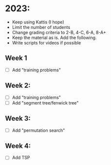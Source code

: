 # 2023:
- Keep using Kattis (I hope)
- Limit the number of students
- Change grading criteria to 2-B, 4-C, 6-A, 8-A+
- Keep the material as is. Add the following.
- Write scripts for videos if possible

## Week 1
- [ ] Add "training problems"

## Week 2:
- [ ] Add "training problems"
- [ ] Add "segment tree/fenwick tree"

## Week 3:
- [ ] Add "permutation search"

## Week 4:
- [ ] Add TSP
